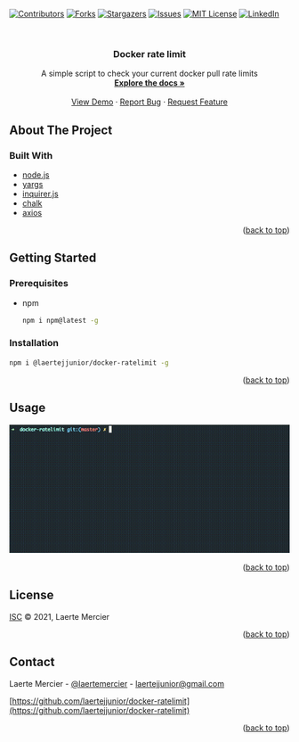 <div id="top"></div>
<!--
*** Thanks for checking out the Best-README-Template. If you have a suggestion
*** that would make this better, please fork the repo and create a pull request
*** or simply open an issue with the tag "enhancement".
*** Don't forget to give the project a star!
*** Thanks again! Now go create something AMAZING! :D
-->

<!-- PROJECT SHIELDS -->
<!--
*** I'm using markdown "reference style" links for readability.
*** Reference links are enclosed in brackets [ ] instead of parentheses ( ).
*** See the bottom of this document for the declaration of the reference variables
*** for contributors-url, forks-url, etc. This is an optional, concise syntax you may use.
*** https://www.markdownguide.org/basic-syntax/#reference-style-links
-->
[![Contributors][contributors-shield]][contributors-url]
[![Forks][forks-shield]][forks-url]
[![Stargazers][stars-shield]][stars-url]
[![Issues][issues-shield]][issues-url]
[![MIT License][license-shield]][license-url]
[![LinkedIn][linkedin-shield]][linkedin-url]

<br />
<div align="center">

  <h3 align="center">Docker rate limit</h3>

  <p align="center">
    A simple script to check your current docker pull rate limits
    <br />
    <a href="https://github.com/laertejjunior/docker-ratelimit"><strong>Explore the docs »</strong></a>
    <br />
    <br />
    <a href="https://github.com/laertejjunior/docker-ratelimit">View Demo</a>
    ·
    <a href="https://github.com/laertejjunior/docker-ratelimit/issues">Report Bug</a>
    ·
    <a href="https://github.com/laertejjunior/docker-ratelimit/issues">Request Feature</a>
  </p>
</div>

<!-- ABOUT THE PROJECT -->
## About The Project

### Built With

* [node.js](https://nodejs.org/en/)
* [yargs](https://github.com/yargs/yargs)
* [inquirer.js](https://github.com/SBoudrias/Inquirer.js)
* [chalk](https://github.com/chalk/chalk)
* [axios](https://github.com/axios/axios)

<p align="right">(<a href="#top">back to top</a>)</p>

<!-- GETTING STARTED -->
## Getting Started

### Prerequisites

* npm
  ```sh
  npm i npm@latest -g
  ```

### Installation

   ```sh
   npm i @laertejjunior/docker-ratelimit -g
   ```
<p align="right">(<a href="#top">back to top</a>)</p>

<!-- USAGE EXAMPLES -->
## Usage

![Alt Text](images/demo.gif)

<p align="right">(<a href="#top">back to top</a>)</p>

<!-- LICENSE -->
## License

[ISC](LICENSE.txt) © 2021, Laerte Mercier

<p align="right">(<a href="#top">back to top</a>)</p>

<!-- CONTACT -->
## Contact

Laerte Mercier - [@laertemercier](https://twitter.com/laertemercier) - laertejjunior@gmail.com

[https://github.com/laertejjunior/docker-ratelimit](https://github.com/laertejjunior/docker-ratelimit)

<p align="right">(<a href="#top">back to top</a>)</p>

<!-- MARKDOWN LINKS & IMAGES -->
<!-- https://www.markdownguide.org/basic-syntax/#reference-style-links -->
[contributors-shield]: https://img.shields.io/github/contributors/laertejjunior/docker-ratelimit.svg?style=for-the-badge
[contributors-url]: https://github.com/laertejjunior/docker-ratelimit/graphs/contributors
[forks-shield]: https://img.shields.io/github/forks/laertejjunior/docker-ratelimit.svg?style=for-the-badge
[forks-url]: https://github.com/laertejjunior/docker-ratelimit/network/members
[stars-shield]: https://img.shields.io/github/stars/laertejjunior/docker-ratelimit.svg?style=for-the-badge
[stars-url]: https://github.com/laertejjunior/docker-ratelimit/stargazers
[issues-shield]: https://img.shields.io/github/issues/laertejjunior/docker-ratelimit.svg?style=for-the-badge
[issues-url]: https://github.com/laertejjunior/docker-ratelimit/issues
[license-shield]: https://img.shields.io/github/license/laertejjunior/docker-ratelimit.svg?style=for-the-badge
[license-url]: https://github.com/laertejjunior/docker-ratelimit/blob/master/LICENSE.txt
[linkedin-shield]: https://img.shields.io/badge/-LinkedIn-black.svg?style=for-the-badge&logo=linkedin&colorB=555
[linkedin-url]: https://www.linkedin.com/in/laertejjunior
[product-screenshot]: images/screenshot.png